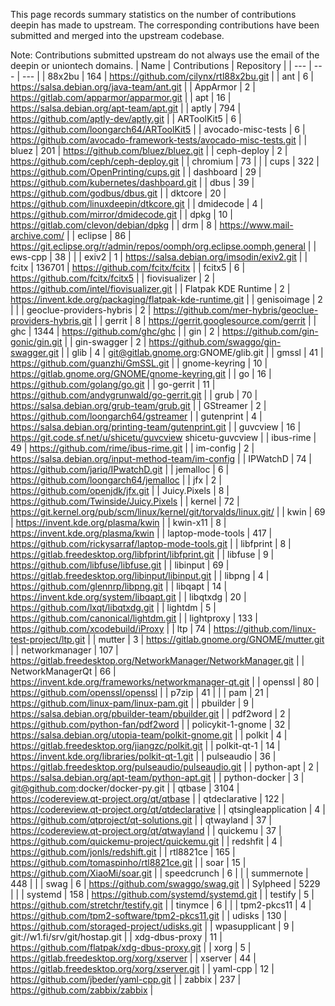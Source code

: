 This page records summary statistics on the number of contributions deepin has made to upstream. The corresponding contributions have been submitted and merged into the upstream codebase.

Note: Contributions submitted upstream do not always use the email of the deepin or uniontech domains.
| Name | Contributions | Repository |
| --- | --- | --- |
| 88x2bu | 164 | https://github.com/cilynx/rtl88x2bu.git |
| ant | 6 | https://salsa.debian.org/java-team/ant.git |
| AppArmor | 2 | https://gitlab.com/apparmor/apparmor.git |
| apt | 16 | https://salsa.debian.org/apt-team/apt.git |
| aptly | 794 | https://github.com/aptly-dev/aptly.git |
| ARToolKit5 | 6 | https://github.com/loongarch64/ARToolKit5 |
| avocado-misc-tests | 6 | https://github.com/avocado-framework-tests/avocado-misc-tests.git |
| bluez | 201 | https://github.com/bluez/bluez.git |
| ceph-deploy | 2 | https://github.com/ceph/ceph-deploy.git |
| chromium | 73 |  |
| cups | 322 | https://github.com/OpenPrinting/cups.git |
| dashboard | 29 | https://github.com/kubernetes/dashboard.git |
| dbus | 39 | https://github.com/godbus/dbus.git |
| dktcore | 20 | https://github.com/linuxdeepin/dtkcore.git |
| dmidecode | 4 | https://github.com/mirror/dmidecode.git |
| dpkg | 10 | https://gitlab.com/clevon/debian/dpkg |
| drm | 8 | https://www.mail-archive.com/ |
| eclipse | 86 | https://git.eclipse.org/r/admin/repos/oomph/org.eclipse.oomph,general |
| ews-cpp | 38 |  |
| exiv2 | 1 | https://salsa.debian.org/imsodin/exiv2.git |
| fcitx | 136701 | https://github.com/fcitx/fcitx |
| fcitx5 | 6 | https://github.com/fcitx/fcitx5 |
| fiovisualizer | 2 | https://github.com/intel/fiovisualizer.git |
| Flatpak KDE Runtime | 2 | https://invent.kde.org/packaging/flatpak-kde-runtime.git |
| genisoimage | 2 |  |
| geoclue-providers-hybris | 2 | https://github.com/mer-hybris/geoclue-providers-hybris.git |
| gerrit | 8 | https://gerrit.googlesource.com/gerrit |
| ghc | 1344 | https://github.com/ghc/ghc |
| gin | 2 | https://github.com/gin-gonic/gin.git |
| gin-swagger | 2 | https://github.com/swaggo/gin-swagger.git |
| glib | 4 | git@gitlab.gnome.org:GNOME/glib.git |
| gmssl | 41 | https://github.com/guanzhi/GmSSL.git |
| gnome-keyring | 10 | https://gitlab.gnome.org/GNOME/gnome-keyring.git |
| go | 16 | https://github.com/golang/go.git |
| go-gerrit | 11 | https://github.com/andygrunwald/go-gerrit.git |
| grub | 70 | https://salsa.debian.org/grub-team/grub.git |
| GStreamer | 2 | https://github.com/loongarch64/gstreamer |
| gutenprint | 4 | https://salsa.debian.org/printing-team/gutenprint.git |
| guvcview | 16 | https://git.code.sf.net/u/shicetu/guvcview shicetu-guvcview |
| ibus-rime | 49 | https://github.com/rime/ibus-rime.git |
| im-config | 2 | https://salsa.debian.org/input-method-team/im-config |
| IPWatchD | 74 | https://github.com/jariq/IPwatchD.git |
| jemalloc | 6 | https://github.com/loongarch64/jemalloc |
| jfx | 2 | https://github.com/openjdk/jfx.git |
| Juicy.Pixels | 8 | https://github.com/Twinside/Juicy.Pixels |
| kernel | 72 | https://git.kernel.org/pub/scm/linux/kernel/git/torvalds/linux.git/ |
| kwin | 69 | https://invent.kde.org/plasma/kwin |
| kwin-x11 | 8 | https://invent.kde.org/plasma/kwin |
| laptop-mode-tools | 417 | https://github.com/rickysarraf/laptop-mode-tools.git |
| libfprint | 8 | https://gitlab.freedesktop.org/libfprint/libfprint.git |
| libfuse | 9 | https://github.com/libfuse/libfuse.git |
| libinput | 69 | https://gitlab.freedesktop.org/libinput/libinput.git |
| libpng | 4 | https://github.com/glennrp/libpng.git |
| libqapt | 14 | https://invent.kde.org/system/libqapt.git |
| libqtxdg | 20 | https://github.com/lxqt/libqtxdg.git |
| lightdm | 5 | https://github.com/canonical/lightdm.git |
| lightproxy | 133 | https://github.com/xcodebuild/iProxy |
| ltp | 74 | https://github.com/linux-test-project/ltp.git |
| mutter | 3 | https://gitlab.gnome.org/GNOME/mutter.git |
| networkmanager | 107 | https://gitlab.freedesktop.org/NetworkManager/NetworkManager.git |
| NetworkManagerQt | 66 | https://invent.kde.org/frameworks/networkmanager-qt.git |
| openssl | 80 | https://github.com/openssl/openssl |
| p7zip | 41 |  |
| pam | 21 | https://github.com/linux-pam/linux-pam.git |
| pbuilder | 9 | https://salsa.debian.org/pbuilder-team/pbuilder.git |
| pdf2word | 2 | https://github.com/python-fan/pdf2word |
| policykit-1-gnome | 32 | https://salsa.debian.org/utopia-team/polkit-gnome.git |
| polkit | 4 | https://gitlab.freedesktop.org/jiangzc/polkit.git |
| polkit-qt-1 | 14 | https://invent.kde.org/libraries/polkit-qt-1.git |
| pulseaudio | 36 | https://gitlab.freedesktop.org/pulseaudio/pulseaudio.git |
| python-apt | 2 | https://salsa.debian.org/apt-team/python-apt.git |
| python-docker | 3 | git@github.com:docker/docker-py.git |
| qtbase | 3104 | https://codereview.qt-project.org/qt/qtbase |
| qtdeclarative | 122 | https://codereview.qt-project.org/qt/qtdeclarative |
| qtsingleapplication | 4 | https://github.com/qtproject/qt-solutions.git |
| qtwayland | 37 | https://codereview.qt-project.org/qt/qtwayland |
| quickemu | 37 | https://github.com/quickemu-project/quickemu.git |
| redshfit | 4 | https://github.com/jonls/redshift.git |
| rtl8821ce | 165 | https://github.com/tomaspinho/rtl8821ce.git |
| soar | 15 | https://github.com/XiaoMi/soar.git |
| speedcrunch | 6 |  |
| summernote | 448 |  |
| swag | 6 | https://github.com/swaggo/swag.git |
| Sylpheed | 5229 |  |
| systemd | 158 | https://github.com/systemd/systemd.git |
| testify | 5 | https://github.com/stretchr/testify.git |
| tinymce | 6 |  |
| tpm2-pkcs11 | 4 | https://github.com/tpm2-software/tpm2-pkcs11.git |
| udisks | 130 | https://github.com/storaged-project/udisks.git |
| wpasupplicant | 9 | git://w1.fi/srv/git/hostap.git |
| xdg-dbus-proxy | 11 | https://github.com/flatpak/xdg-dbus-proxy.git |
| xorg | 5 | https://gitlab.freedesktop.org/xorg/xserver |
| xserver | 44 | https://gitlab.freedesktop.org/xorg/xserver.git |
| yaml-cpp | 12 | https://github.com/jbeder/yaml-cpp.git |
| zabbix | 237 | https://github.com/zabbix/zabbix |
